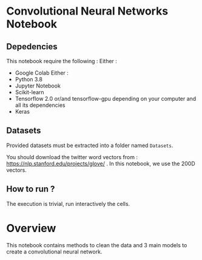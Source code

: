 # Convolutional Neural Networks Notebook

## Depedencies
This notebook require the following :
Either : 
- Google Colab
Either :
- Python 3.8
- Jupyter Notebook
- Scikit-learn
- Tensorflow 2.0 or/and tensorflow-gpu depending on your computer and all its dependencies
- Keras

## Datasets
Provided datasets must be extracted into a folder named `Datasets`.

You should download the twitter word vectors from : https://nlp.stanford.edu/projects/glove/ .
In this notebook, we use the 200D vectors.

## How to run ?
The execution is trivial, run interactively the cells.

# Overview
This notebook contains methods to clean the data and 3 main models to create a convolutional neural network. 
